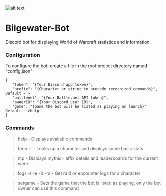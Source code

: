 ![alt text](https://i.imgur.com/HRm3cYX.png "I got what you need!")
# Bilgewater-Bot 
Discord bot for displaying World of Warcraft statistics and information.

### Configuration

To configure the bot, create a file in the root project directory named "config.json"

```
{
   "token": "{Your Discord app token}",
   "prefix": "{Character or string to precede recognized commands}", Default - >
   "battlenet": "{Your Battle.net API token}",
   "ownerID": "{Your Discord user ID}",
   "game": "{Game the bot will be listed as playing on launch}" Default - >help
}
```

### Commands

>help - Displays available commands

>toon <character> <realm> -r <region> - Looks up a character and displays some basic stats

>mp <region> - Displays mythic+ affix details and leaderboards for the current week
   
>logs <character> <realm> <raid> -r <region> -e <encounter> -d <difficulty> -m <metric> - Get raid or encounter logs for a character

>setgame - Sets the game that the bot is listed as playing, only the bot owner can use this command
